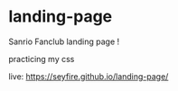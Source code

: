 # landing-page

Sanrio Fanclub landing page !

practicing my css

live: https://seyfire.github.io/landing-page/
